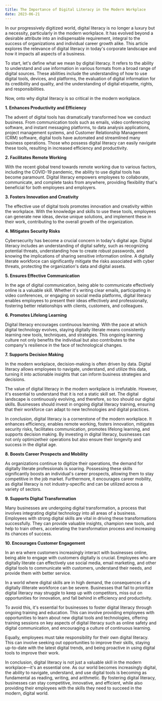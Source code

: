 ```yaml
---
title: The Importance of Digital Literacy in the Modern Workplace
date: 2023-06-21
---
```

In our progressively digitized world, digital literacy is no longer a luxury but a necessity, particularly in the modern workplace. It has evolved beyond a desirable attribute into an indispensable requirement, integral to the success of organizations and individual career growth alike. This article explores the relevance of digital literacy in today's corporate landscape and how it impacts all aspects of a business.

To start, let's define what we mean by digital literacy. It refers to the ability to understand and use information in various formats from a broad range of digital sources. These abilities include the understanding of how to use digital tools, devices, and platforms, the evaluation of digital information for its credibility and quality, and the understanding of digital etiquette, rights, and responsibilities.

Now, onto why digital literacy is so critical in the modern workplace.

**1. Enhances Productivity and Efficiency**

The advent of digital tools has dramatically transformed how we conduct business. From communication tools such as emails, video conferencing software, and instant messaging platforms, to data analysis applications, project management systems, and Customer Relationship Management (CRM) software, digital tools have automated and streamlined many business operations. Those who possess digital literacy can easily navigate these tools, resulting in increased efficiency and productivity.

**2. Facilitates Remote Working**

With the recent global trend towards remote working due to various factors, including the COVID-19 pandemic, the ability to use digital tools has become paramount. Digital literacy empowers employees to collaborate, communicate, and complete tasks from anywhere, providing flexibility that's beneficial for both employees and employers.

**3. Fosters Innovation and Creativity**

The effective use of digital tools promotes innovation and creativity within the workplace. With the knowledge and skills to use these tools, employees can generate new ideas, devise unique solutions, and implement these in their work, contributing to the overall growth of the organization.

**4. Mitigates Security Risks**

Cybersecurity has become a crucial concern in today's digital age. Digital literacy includes an understanding of digital safety, such as recognizing potential threats, understanding how to create robust passwords, and knowing the implications of sharing sensitive information online. A digitally literate workforce can significantly mitigate the risks associated with cyber threats, protecting the organization's data and digital assets.

**5. Ensures Effective Communication**

In the age of digital communication, being able to communicate effectively online is a valuable skill. Whether it's writing clear emails, participating in video conferences, or engaging on social media platforms, digital literacy enables employees to present their ideas effectively and professionally, fostering better relationships with clients, customers, and colleagues.

**6. Promotes Lifelong Learning**

Digital literacy encourages continuous learning. With the pace at which digital technology evolves, staying digitally literate means consistently learning new tools, techniques, and strategies. This ongoing learning culture not only benefits the individual but also contributes to the company's resilience in the face of technological changes.

**7. Supports Decision Making**

In the modern workplace, decision-making is often driven by data. Digital literacy allows employees to navigate, understand, and utilize this data, turning it into actionable insights that can inform business strategies and decisions.

The value of digital literacy in the modern workplace is irrefutable. However, it's essential to understand that it is not a static skill set. The digital landscape is continuously evolving, and therefore, so too should our digital skills. Businesses should invest in ongoing digital literacy training, ensuring that their workforce can adapt to new technologies and digital practices.

In conclusion, digital literacy is a cornerstone of the modern workplace. It enhances efficiency, enables remote working, fosters innovation, mitigates security risks, facilitates communication, promotes lifelong learning, and supports decision making. By investing in digital literacy, businesses can not only optimizetheir operations but also ensure their longevity and success in the digital age.

**8. Boosts Career Prospects and Mobility**

As organizations continue to digitize their operations, the demand for digitally literate professionals is soaring. Possessing these skills significantly boosts an individual's career prospects, allowing them to stay competitive in the job market. Furthermore, it encourages career mobility, as digital literacy is not industry-specific and can be utilized across a variety of sectors.

**9. Supports Digital Transformation**

Many businesses are undergoing digital transformation, a process that involves integrating digital technology into all areas of a business. Employees with strong digital skills are vital in driving these transformations successfully. They can provide valuable insights, champion new tools, and help to train others, accelerating the transformation process and increasing its chances of success.

**10. Encourages Customer Engagement**

In an era where customers increasingly interact with businesses online, being able to engage with customers digitally is crucial. Employees who are digitally literate can effectively use social media, email marketing, and other digital tools to communicate with customers, understand their needs, and provide them with better service.

In a world where digital skills are in high demand, the consequences of a digitally illiterate workforce can be severe. Businesses that fail to prioritize digital literacy may struggle to keep up with competitors, miss out on opportunities for innovation, and fall behind in efficiency and productivity.

To avoid this, it's essential for businesses to foster digital literacy through ongoing training and education. This can involve providing employees with opportunities to learn about new digital tools and technologies, offering training sessions on key aspects of digital literacy such as online safety and digital communication, and encouraging a culture of continuous learning.

Equally, employees must take responsibility for their own digital literacy. This can involve seeking out opportunities to improve their skills, staying up-to-date with the latest digital trends, and being proactive in using digital tools to improve their work.

In conclusion, digital literacy is not just a valuable skill in the modern workplace—it's an essential one. As our world becomes increasingly digital, the ability to navigate, understand, and use digital tools is becoming as fundamental as reading, writing, and arithmetic. By fostering digital literacy, businesses can stay competitive, innovative, and efficient, while also providing their employees with the skills they need to succeed in the modern, digital world.